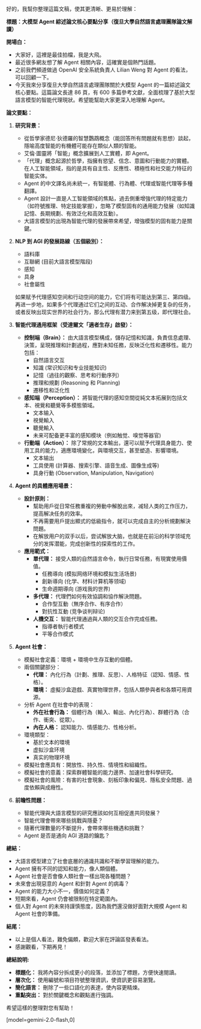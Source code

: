 好的，我幫你整理這篇文稿，使其更清晰、更易於理解：

**標題：大模型 Agent 綜述論文核心要點分享（復旦大學自然語言處理團隊論文解讀）**

**開場白：**

*   大家好，這裡是最佳拍檔，我是大飛。
*   最近很多網友想了解 Agent 相關內容，這確實是個熱門話題。
*   之前我們頻道做過 OpenAI 安全系統負責人 Lilian Weng 對 Agent 的看法，可以回顧一下。
*   今天我來分享復旦大學自然語言處理團隊關於大模型 Agent 的一篇綜述論文核心要點。這篇論文長達 86 頁，有 600 多篇參考文獻，全面梳理了基於大型語言模型的智能代理現狀。希望能幫助大家更深入地理解 Agent。

**論文要點：**

1.  **研究背景：**
    *   從哲學家德尼·狄德羅的智慧鸚鵡概念（能回答所有問題就有思想）談起，隱喻高度智能的有機體可能存在類似人類的智能。
    *   艾倫·圖靈將「智能」概念擴展到人工實體，即 Agent。
    *   「代理」概念起源於哲學，指擁有慾望、信念、意圖和行動能力的實體。在人工智能領域，指的是具有自主性、反應性、積極性和社交能力特征的智能实体。
    *   Agent 的中文譯名尚未統一，有智能體、行為體、代理或智能代理等多種翻譯。
    *   Agent 設計一直是人工智能領域的焦點，過去側重增強代理的特定能力（如符號推理、特定技能掌握），忽略了模型固有的通用能力發展（如知識記憶、長期規劃、有效泛化和高效互動）。
    *   大語言模型的出現為智能代理的發展帶來希望，增強模型的固有能力是關鍵。

2.  **NLP 到 AGI 的發展路線（五個級別）：**
    *   語料庫
    *   互聯網 (目前大語言模型階段)
    *   感知
    *   具身
    *   社會屬性

    如果赋予代理感知空间和行动空间的能力，它们将有可能达到第三、第四级。再进一步地，如果多个代理通过它们之间的互动、合作解决掉更复杂的任务，或者反映出现实世界的社会行为，那么代理有潜力来到第五级，即代理社会。

3.  **智能代理通用框架（受達爾文「適者生存」啟發）：**
    *   **控制端（Brain）：** 由大語言模型構成，儲存記憶和知識，負責信息處理、決策，呈現推理和計劃過程，應對未知任務，反映泛化性和遷移性。能力包括：
        *   自然語言交互
        *   知識 (常识知识和专业技能知识)
        *   記憶（過往的觀察、思考和行動序列）
        *   推理和規劃 (Reasoning 和 Planning)
        *   遷移性和泛化性
    *   **感知端（Perception）：** 將智能代理的感知空間從純文本拓展到包括文本、視覺和聽覺等多模態領域。
        *   文本输入
        *   視覺輸入
        *   聽覺輸入
        *   未来可配备更丰富的感知模块（例如触觉、嗅觉等器官)
    *   **行動端（Action）：** 除了常規的文本輸出，還可以賦予代理具身能力、使用工具的能力，適應環境變化，與環境交互，甚至塑造、影響環境。
        *   文本输出
        *   工具使用 (計算器、搜索引擎、語音生成、圖像生成等)
        *   具身行動 (Observation, Manipulation, Navigation)

4.  **Agent 的具體應用場景：**
    *   **設計原則：**
        *   幫助用戶從日常任務重複的勞動中解脫出來，减轻人类的工作压力，提高解决任务的效率。
        *   不再需要用戶提出顯式的低級指令，就可以完成自主的分析規劃解決問題。
        *   在解放用户的双手以后，尝试解放大脑，也就是在前沿的科学领域充分的发挥潜能，完成创新性的探索性的工作。
    *   **應用範式：**
        *   **單代理：** 接受人類的自然語言命令，執行日常任務，有現實使用價值。
            *   任務導向 (模拟网络环境和模拟生活场景)
            *   創新導向 (化学、材料计算机等领域)
            *   生命週期導向 (游戏我的世界)
        *   **多代理：** 代理們如何有效協調和協作解決問題。
            *   合作型互動（無序合作、有序合作）
            *   對抗性互動 (竞争谈判辩论)
        *   **人機交互：** 智能代理通過與人類的交互合作完成任務。
            *   指導者執行者模式
            *   平等合作模式

5.  **Agent 社會：**
    *   模擬社會定義：環境 + 環境中生存互動的個體。
    *   兩個關鍵部分：
        *   **代理：** 內化行為（計劃、推理、反思）、人格特征（認知、情感、性格）。
        *   **環境：** 虛擬沙盒遊戲、真實物理世界，包括人類參與者和各類可用資源。
    *   分析 Agent 在社會中的表現：
        *   **外在社會行為：** 個體行為（輸入、輸出、內化行為）、群體行為（合作、衝突、從眾）。
        *   **內在人格：** 認知能力、情感能力、性格分析。
    *   環境類型：
        *   基於文本的環境
        *   虚拟沙盒环境
        *   真实的物理环境
    *   模擬社會應具有：開放性、持久性、情境性和組織性。
    *   模擬社會的意義：探索群體智能的能力邊界、加速社會科學研究。
    *   模擬社會的風險：有害的社會現象、刻板印象和偏見、隱私安全問題、過度依賴與成癮性。

6.  **前瞻性問題：**
    *   智能代理與大語言模型的研究應該如何互相促進共同發展？
    *   智能代理會帶來哪些挑戰與隱憂？
    *   隨著代理數量的不斷提升，會帶來哪些機遇和挑戰？
    *   Agent 是否是通向 AGI 道路的鑰匙？

**總結：**

*   大語言模型建立了社會底層的通識共識和不斷學習理解的能力。
*   Agent 擁有不同的認知和能力，像人類個體。
*   Agent 社會是否會像人類社會一樣出現各種問題？
*   未來會出現惡意的 Agent 和針對 Agent 的病毒？
*   Agent 的能力大小不一，價值如何定義？
*   短期來看，Agent 仍會被限制在特定範圍內。
*   個人對 Agent 的未來持謹慎態度，因為我們還沒做好面對大規模 Agent 和 Agent 社會的準備。

**結尾：**

*   以上是個人看法，難免偏頗，歡迎大家在評論區發表看法。
*   感謝觀看，下期再見！

**總結說明:**

*   **標題化：** 我將內容分拆成更小的段落，並添加了標題，方便快速閱讀。
*   **層次化：** 使用編號和項目符號整理資訊，使資訊更容易瀏覽。
*   **簡化語言：** 刪除了一些口語化的表達，使內容更精煉。
*   **重點突出：** 對於關鍵概念和觀點進行強調。

希望這樣的整理對您有幫助！

[model=gemini-2.0-flash,0]

